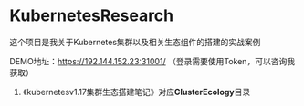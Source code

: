 # KubernetesResearch
这个项目是我关于Kubernetes集群以及相关生态组件的搭建的实战案例

DEMO地址：https://192.144.152.23:31001/ （登录需要使用Token，可以咨询我获取）

1. 《kubernetesv1.17集群生态搭建笔记》对应**ClusterEcology**目录